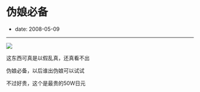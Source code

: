 # 伪娘必备

- date: 2008-05-09

--------------------------


[![](http://3.bp.blogspot.com/_ixQDXDmMsfA/SCRndgp-GGI/AAAAAAAAAE0/dolw0Fp3FEY/s320/%E6%9C%AA%E5%91%BD%E5%90%8D.jpg)](http://3.bp.blogspot.com/_ixQDXDmMsfA/SCRndgp-GGI/AAAAAAAAAE0/dolw0Fp3FEY/s1600-h/%E6%9C%AA%E5%91%BD%E5%90%8D.jpg)

这东西可真是以假乱真，还真看不出

伪娘必备，以后谁出伪娘可以试试

不过好贵，这个是最贵的50W日元
